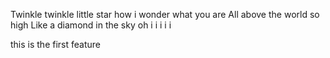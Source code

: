 Twinkle twinkle little star
how i wonder what you are
All above the world so high
Like a diamond in the sky
oh i i i i i

this is the first feature